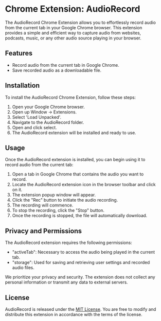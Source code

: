 # Chrome Extension: AudioRecord

The AudioRecord Chrome Extension allows you to effortlessly record audio from the current tab in your Google Chrome browser. This extension provides a simple and efficient way to capture audio from websites, podcasts, music, or any other audio source playing in your browser.

## Features

- Record audio from the current tab in Google Chrome.
- Save recorded audio as a downloadable file.

## Installation

To install the AudioRecord Chrome Extension, follow these steps:

1. Open your Google Chrome browser.
2. Open up Window -> Extensions.
3. Select 'Load Unpacked'.
4. Navigate to the AudioRecord folder.
5. Open and click select.
6. The AudioRecord extension will be installed and ready to use.

## Usage

Once the AudioRecord extension is installed, you can begin using it to record audio from the current tab:

1. Open a tab in Google Chrome that contains the audio you want to record.
2. Locate the AudioRecord extension icon in the browser toolbar and click on it.
3. The extension popup window will appear.
4. Click the "Rec" button to initiate the audio recording.
5. The recording will commence.
6. To stop the recording, click the "Stop" button.
7. Once the recording is stopped, the file will automatically download. 

## Privacy and Permissions

The AudioRecord extension requires the following permissions:

- "activeTab": Necessary to access the audio being played in the current tab.
- "storage": Used for saving and retrieving user settings and recorded audio files.

We prioritize your privacy and security. The extension does not collect any personal information or transmit any data to external servers.

## License

AudioRecord is released under the [MIT License](https://opensource.org/licenses/MIT). You are free to modify and distribute this extension in accordance with the terms of the license.
